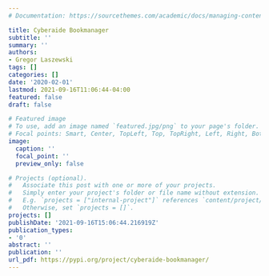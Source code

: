 ```yaml
---
# Documentation: https://sourcethemes.com/academic/docs/managing-content/

title: Cyberaide Bookmanager
subtitle: ''
summary: ''
authors:
- Gregor Laszewski
tags: []
categories: []
date: '2020-02-01'
lastmod: 2021-09-16T11:06:44-04:00
featured: false
draft: false

# Featured image
# To use, add an image named `featured.jpg/png` to your page's folder.
# Focal points: Smart, Center, TopLeft, Top, TopRight, Left, Right, BottomLeft, Bottom, BottomRight.
image:
  caption: ''
  focal_point: ''
  preview_only: false

# Projects (optional).
#   Associate this post with one or more of your projects.
#   Simply enter your project's folder or file name without extension.
#   E.g. `projects = ["internal-project"]` references `content/project/deep-learning/index.md`.
#   Otherwise, set `projects = []`.
projects: []
publishDate: '2021-09-16T15:06:44.216919Z'
publication_types:
- '0'
abstract: ''
publication: ''
url_pdf: https://pypi.org/project/cyberaide-bookmanager/
---
```

